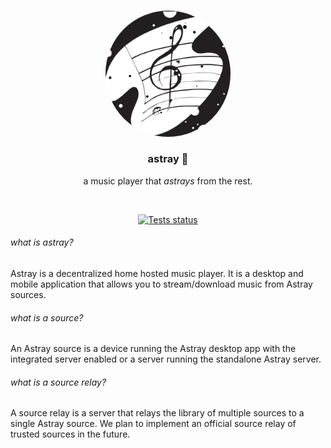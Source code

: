 <div align="center">
	<br />
	<p>
		<img src="./.github/astray.svg" alt="astray" width="200" style="border-radius: 50%" />
	</p>
    <h3>
        astray 🎵
    </h3>
    <p>
        a music player that <i>astrays</i> from the rest.
    </p>
	<br />
	<p>
    	<a href="https://github.com/twisttaan/astray/actions/workflows/checks.yml"><img src="https://github.com/twisttaan/astray/actions/workflows/checks.yml/badge.svg" alt="Tests status" /></a>
    </p>
</div>

###### what is astray?

Astray is a decentralized home hosted music player. It is a desktop and mobile application that allows you to stream/download music from Astray sources.

###### what is a source?

An Astray source is a device running the Astray desktop app with the integrated server enabled or a server running the standalone Astray server.

###### what is a source relay?

A source relay is a server that relays the library of multiple sources to a single Astray source. We plan to implement an official source relay of trusted sources in the future.
